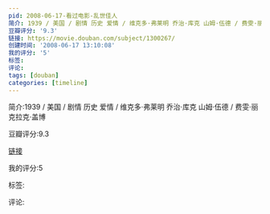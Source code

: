```yaml
---
pid: 2008-06-17-看过电影-乱世佳人
简介: 1939 / 美国 / 剧情 历史 爱情 / 维克多·弗莱明 乔治·库克 山姆·伍德 / 费雯·丽 克拉克·盖博
豆瓣评分: '9.3'
链接: https://movie.douban.com/subject/1300267/
创建时间: '2008-06-17 13:10:08'
我的评分: '5'
标签:
评论:
tags: [douban]
categories: [timeline]
---
```

简介:1939 / 美国 / 剧情 历史 爱情 / 维克多·弗莱明 乔治·库克 山姆·伍德 / 费雯·丽 克拉克·盖博

豆瓣评分:9.3

[链接](https://movie.douban.com/subject/1300267/)

我的评分:5

标签:

评论:

